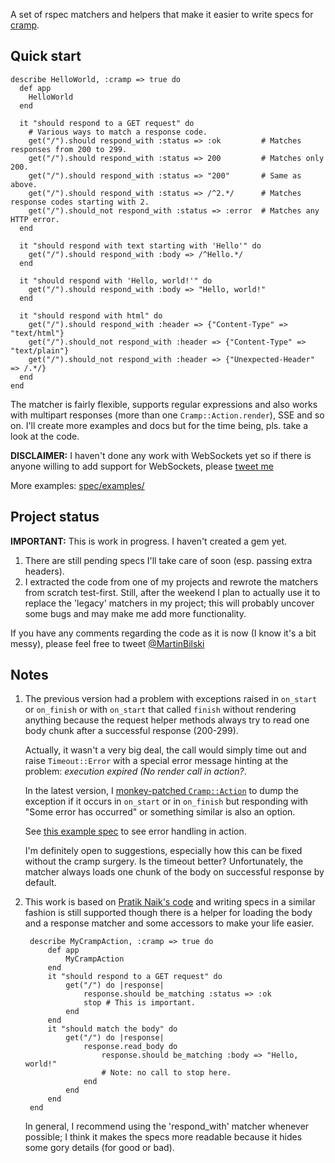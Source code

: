 A set of rspec matchers and helpers that make it easier to write specs for [cramp](http://cramp.in).

Quick start
-----------

	describe HelloWorld, :cramp => true do
	  def app
	    HelloWorld
	  end

	  it "should respond to a GET request" do
	    # Various ways to match a response code.
	    get("/").should respond_with :status => :ok         # Matches responses from 200 to 299.
	    get("/").should respond_with :status => 200         # Matches only 200.
	    get("/").should respond_with :status => "200"       # Same as above.
	    get("/").should respond_with :status => /^2.*/      # Matches response codes starting with 2.
	    get("/").should_not respond_with :status => :error  # Matches any HTTP error.
	  end

	  it "should respond with text starting with 'Hello'" do
	    get("/").should respond_with :body => /^Hello.*/
	  end

	  it "should respond with 'Hello, world!'" do
	    get("/").should respond_with :body => "Hello, world!"
	  end
  
	  it "should respond with html" do
	    get("/").should respond_with :header => {"Content-Type" => "text/html"}
	    get("/").should_not respond_with :header => {"Content-Type" => "text/plain"}
	    get("/").should_not respond_with :header => {"Unexpected-Header" => /.*/}
	  end
	end
	
The matcher is fairly flexible, supports regular expressions and also works with multipart responses (more than one `Cramp::Action.render`), SSE and so on. I'll create more examples and docs but for the time being, pls. take a look at the code.

**DISCLAIMER:** I haven't done any work with WebSockets yet so if there is anyone willing to add support for WebSockets, please [tweet me](http://twitter.com/#!/MartinBilski)

More examples: [spec/examples/](https://github.com/bilus/rspec-cramp/tree/master/spec/examples)

Project status
--------------	

**IMPORTANT:** This is work in progress. I haven't created a gem yet. 

1. There are still pending specs I'll take care of soon (esp. passing extra headers).
2. I extracted the code from one of my projects and rewrote the matchers from scratch test-first. Still, after the weekend I plan to actually use it to replace the 'legacy' matchers in my project; this will probably uncover some bugs and may make me add more functionality.

If you have any comments regarding the code as it is now (I know it's a bit messy), please feel free to tweet [@MartinBilski](http://twitter.com/#!/MartinBilski)

Notes
----

1. The previous version had a problem with exceptions raised in `on_start` or `on_finish` or with `on_start` that called `finish` without rendering anything because the request helper methods always try to read one body chunk after a successful response (200-299).   
  
	Actually, it wasn't a very big deal, the call would simply time out and raise `Timeout::Error` with a special error message hinting at the problem: *execution expired (No render call in action?*.
	
	In the latest version, I [monkey-patched `Cramp::Action`](https://github.com/bilus/rspec-cramp/tree/master/lib/rspec_cramp.rb) to dump the exception if it occurs in `on_start` or in `on_finish` but responding with "Some error has occurred" or something similar is also an option.
	
	See [this example spec](https://github.com/bilus/rspec-cramp/tree/master/spec/examples/errors_spec.rb) to see error handling in action.
	
	I'm definitely open to suggestions, especially how this can be fixed without the cramp surgery. Is the timeout better? Unfortunately, the matcher always loads one chunk of the body on successful response by default.

2. This work is based on [Pratik Naik's code](https://github.com/lifo/cramp/blob/master/lib/cramp/test_case.rb) and writing specs in a similar fashion is still supported though there is a helper for loading the body and a response matcher and some accessors to make your life easier.  

		describe MyCrampAction, :cramp => true do
			def app
				MyCrampAction
			end
			it "should respond to a GET request" do
				get("/") do |response|
					response.should be_matching :status => :ok
					stop # This is important.
				end
			end
			it "should match the body" do
				get("/") do |response|
					response.read_body do
						response.should be_matching :body => "Hello, world!"
						# Note: no call to stop here.
					end
				end
			end
		end  
	
	In general, I recommend using the 'respond_with' matcher whenever possible; I think it makes the specs more readable because it hides some gory details (for good or bad). 
